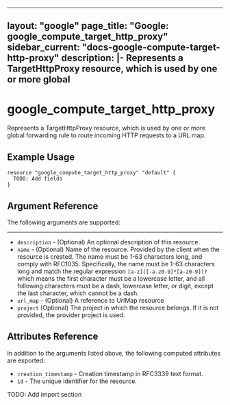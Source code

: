 <!---
 ----------------------------------------------------------------------------

     ***     AUTO GENERATED CODE    ***    AUTO GENERATED CODE     ***

 ----------------------------------------------------------------------------

     This file is automatically generated by terraform-codegen and manual
     changes will be clobbered when the file is regenerated.

     Please read more about how to change this file in README.md and
     CONTRIBUTING.md located at the root of this package.

 ----------------------------------------------------------------------------
--->
---
layout: "google"
page_title: "Google: google_compute_target_http_proxy"
sidebar_current: "docs-google-compute-target-http-proxy"
description: |-
  Represents a TargetHttpProxy resource, which is used by one or more global
---

# google\_compute\_target\_http\_proxy

Represents a TargetHttpProxy resource, which is used by one or more global
forwarding rule to route incoming HTTP requests to a URL map.


## Example Usage

```hcl
resource "google_compute_target_http_proxy" "default" {
  TODO: Add fields
}
```

## Argument Reference

The following arguments are supported:



- - -

* `description` -
  (Optional)
  An optional description of this resource.
* `name` -
  (Optional)
  Name of the resource. Provided by the client when the resource is
created. The name must be 1-63 characters long, and comply with
RFC1035. Specifically, the name must be 1-63 characters long and match
the regular expression `[a-z]([-a-z0-9]*[a-z0-9])?` which means the
first character must be a lowercase letter, and all following
characters must be a dash, lowercase letter, or digit, except the last
character, which cannot be a dash.
* `url_map` -
  (Optional)
  A reference to UrlMap resource
* `project` (Optional) The project in which the resource belongs.
    If it is not provided, the provider project is used.





## Attributes Reference

In addition to the arguments listed above, the following computed attributes are exported:

* `creation_timestamp` -
  Creation timestamp in RFC3339 text format.
* `id` -
  The unique identifier for the resource.




TODO: Add import section
